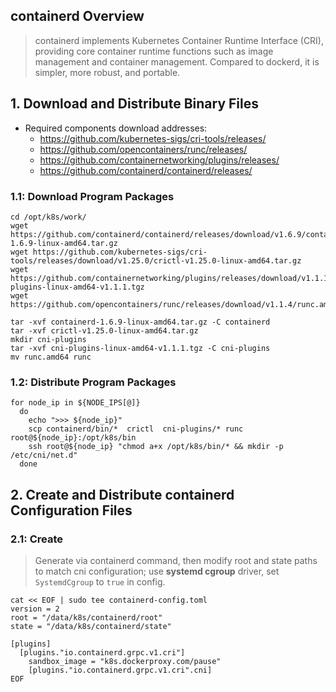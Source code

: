 ## containerd Overview
> containerd implements Kubernetes Container Runtime Interface (CRI), providing core container runtime functions such as image management and container management. Compared to dockerd, it is simpler, more robust, and portable.

## 1. Download and Distribute Binary Files
- Required components download addresses:
  - https://github.com/kubernetes-sigs/cri-tools/releases/
  - https://github.com/opencontainers/runc/releases/
  - https://github.com/containernetworking/plugins/releases/
  - https://github.com/containerd/containerd/releases/

### 1.1: Download Program Packages
```shell
cd /opt/k8s/work/
wget https://github.com/containerd/containerd/releases/download/v1.6.9/containerd-1.6.9-linux-amd64.tar.gz
wget https://github.com/kubernetes-sigs/cri-tools/releases/download/v1.25.0/crictl-v1.25.0-linux-amd64.tar.gz
wget https://github.com/containernetworking/plugins/releases/download/v1.1.1/cni-plugins-linux-amd64-v1.1.1.tgz
wget https://github.com/opencontainers/runc/releases/download/v1.1.4/runc.amd64

tar -xvf containerd-1.6.9-linux-amd64.tar.gz -C containerd
tar -xvf crictl-v1.25.0-linux-amd64.tar.gz
mkdir cni-plugins
tar -xvf cni-plugins-linux-amd64-v1.1.1.tgz -C cni-plugins
mv runc.amd64 runc
```
### 1.2: Distribute Program Packages
```shell
for node_ip in ${NODE_IPS[@]}
  do
    echo ">>> ${node_ip}"
    scp containerd/bin/*  crictl  cni-plugins/* runc root@${node_ip}:/opt/k8s/bin
    ssh root@${node_ip} "chmod a+x /opt/k8s/bin/* && mkdir -p /etc/cni/net.d"
  done
```
## 2. Create and Distribute containerd Configuration Files
### 2.1: Create
> Generate via containerd command, then modify root and state paths to match cni configuration; use **systemd cgroup** driver, set `SystemdCgroup` to `true` in config.

```shell
cat << EOF | sudo tee containerd-config.toml
version = 2
root = "/data/k8s/containerd/root"
state = "/data/k8s/containerd/state"

[plugins]
  [plugins."io.containerd.grpc.v1.cri"]
    sandbox_image = "k8s.dockerproxy.com/pause"
    [plugins."io.containerd.grpc.v1.cri".cni]
EOF
```
